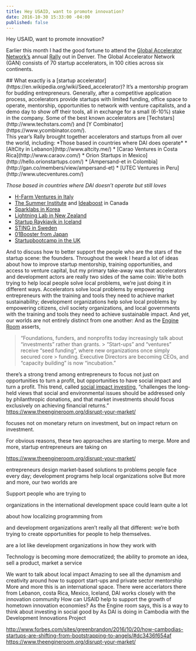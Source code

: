 ```yaml
---
title: Hey USAID, want to promote innovation?
date: 2016-10-30 15:33:00 -04:00
published: false
---
```


Hey USAID, want to promote innovation?

Earlier this month I had the good fortune to attend the [Global Accelerator Network’s](http://gan.co) annual [Rally]( https://twitter.com/hashtag/ganrally) out in Denver. The Global Accelerator Network (GAN) consists of 70 startup accelerators, in 100 cities across six continents. 
<aside>
## What exactly is a [startup accelerator](https://en.wikipedia.org/wiki/Seed_accelerator)?
It’s a mentorship program for budding entrepreneurs. Generally, after a competitive application process, accelerators provide startups with limited funding, office space to operate, mentorship, opportunities to network with venture capitalists, and a demo day to show off their tools, all in exchange for a small (6-10%) stake in the company. Some of the best known accelerators are [Techstars](http://www.techstars.com/) and [Y Combinator](https://www.ycombinator.com/). 
</aside>
This year’s Rally brought together accelerators and startups from all over the world, including:
*Those based in countries where DAI does operate*
* [AltCity in Lebanon](http://www.altcity.me/)
* [Carao Ventures in Costa Rica](http://www.caraov.com/)
* Orion Startups in Mexico](http://hello.orionstartups.com/)
* [Ampersand-et in Colombia](http://gan.co/members/view/ampersand-et)
* [UTEC Ventures in Peru](http://www.utecventures.com/)

*Those based in countries where DAI doesn’t operate but still loves*
* [H-Farm Ventures in Italy](http://www.h-farm.com/en/)
* [The Summer Institute](http://www.summerinst.ca/) and [Ideaboost](http://www.ideaboost.ca/) in Canada
* [Sparklabs in Korea](http://www.sparklabs.co.kr/)
* [Lightning Lab in New Zealand](http://www.lightninglab.co.nz/)
* [Startup Raykjavik in Iceland]( http://www.startupreykjavik.com/)
* [STING in Sweden](http://www.stockholminnovation.com/en/our-programs/sting-accelerate/)
* [01Booster from Japan](https://01booster.com/)
* [Startupbootcamp in the UK](https://www.startupbootcamp.org/)

And to discuss how to better support the people who are the stars of the startup scene: the founders. Throughout the week I heard a lot of ideas about how to improve startup mentorship, training opportunities, and access to venture capital, but my primary take-away was that accelerators and development actors are really two sides of the same coin: We’re both trying to help local people solve local problems, we’re just doing it in different ways. 
Accelerators solve local problems by empowering entrepreneurs with the training and tools they need to achieve market sustainability; development organizations help solve local problems by empowering citizens, civil society organizations, and local governments with the training and tools they need to achieve sustainable impact. And yet, our worlds are not entirely distinct from one another: And as the [Engine Room](https://www.theengineroom.org/disrupt-your-market) asserts, 
> “Foundations, funders, and nonprofits today increasingly talk about “investments” rather than grants. > “Start-ups” and “ventures” receive “seed funding”, where new organizations once simply secured core > funding. Executive Directors are becoming CEOs, and “capacity building” is now “incubation.”

there’s a strong trend among entrepreneurs to focus not just on opportunities to turn a profit, but opportunities to have social impact and turn a profit. This trend, called [social impact investing]( https://thegiin.org/impact-investing/need-to-know/), “challenges the long-held views that social and environmental issues should be addressed only by philanthropic donations, and that market investments should focus exclusively on achieving financial returns.” 
https://www.theengineroom.org/disrupt-your-market/


focuses not on monetary return on investment, but on impact return on investment. 

For obvious reasons, these two approaches are starting to merge. More and more, startup entrepreneurs are taking on 

https://www.theengineroom.org/disrupt-your-market/ 

entrepreneurs design market-based solutions to problems people face every day; development programs help local organizations solve 
But more and more, our two worlds are 


Support people who are trying to 

organizations in the international development space could learn quite a lot 

about how localizing programming from 

and development organizations aren’t really all that different: we’re both trying to create opportunities for people to help themselves. 

are a lot like development organizations in how they work with 

Technology is becoming more democratized; the ability to promote an idea, sell a product, market a service

We want to talk about local impact 
Amazing to see all the dynamism and creativity around how to support start-ups and private sector mentorship
More and more this is an international space. There were accerlators there from Lebanon, costa Rica, Mexico, Iceland, 
DAI works closely with the innovation community
How can USAID help to support the growth of hometown innovation economies? 
As the Engine room says, this is a way to think about investing in social good by 
As DAI is doing in Cambodia with the Development Innovations Project



http://www.forbes.com/sites/greenbrandon/2016/10/20/how-cambodias-startups-are-shifting-from-bootstrapping-to-angels/#dc3436f654af
https://www.theengineroom.org/disrupt-your-market/

